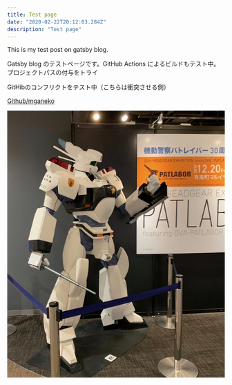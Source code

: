 ```yaml
---
title: Test page
date: "2020-02-22T20:12:03.284Z"
description: "Test page"
---
```


This is my test post on gatsby blog.

Gatsby blog のテストページです。GitHub Actions によるビルドもテスト中。プロジェクトパスの付与をトライ

GitHibのコンフリクトをテスト中（こちらは衝突させる側）

[Github/mganeko](https://github.com/mganeko/gatsby-blog/)

![PATLABOR](./pat.jpeg)
